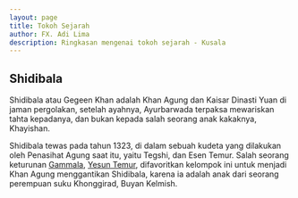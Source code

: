```yaml
---
layout: page
title: Tokoh Sejarah
author: FX. Adi Lima
description: Ringkasan mengenai tokoh sejarah - Kusala
---
```


## Shidibala

Shidibala atau Gegeen Khan adalah Khan Agung dan Kaisar Dinasti Yuan di jaman pergolakan, setelah ayahnya,
Ayurbarwada terpaksa mewariskan tahta kepadanya, dan bukan kepada salah seorang anak kakaknya, Khayishan.

Shidibala tewas pada tahun 1323, di dalam sebuah kudeta yang dilakukan oleh Penasihat Agung saat itu, yaitu
Tegshi, dan Esen Temur. Salah seorang keturunan
[Gammala](gammala "Gammala adalah anak sulung Zhenjin, putra Kubilai Khan. Baca selengkapnya..."), 
[Yesun Temur](yesun-temur "Yesun Temur adalah keturunan Zhenjin dari putra sulungnya, Gammala. Baca selengkapnya..."),
difavoritkan kelompok ini untuk menjadi Khan Agung menggantikan Shidibala, karena ia adalah anak dari seorang
perempuan suku Khonggirad, Buyan Kelmish. 

